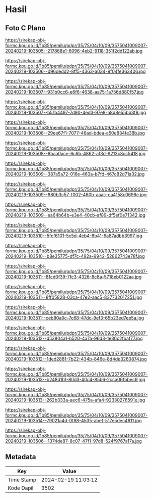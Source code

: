 # Hasil

## Foto C Plano

https://sirekap-obj-formc.kpu.go.id/1b85/pemilu/pdpr/35/75/04/10/09/3575041009007-20240219-103505--217868e1-6096-4eb2-9118-351f2dd122ab.jpg

https://sirekap-obj-formc.kpu.go.id/1b85/pemilu/pdpr/35/75/04/10/09/3575041009007-20240219-103506--d96dedd2-8ff5-4363-a034-9f04fe363406.jpg

https://sirekap-obj-formc.kpu.go.id/1b85/pemilu/pdpr/35/75/04/10/09/3575041009007-20240219-103507--931b0cc6-e6f6-4638-aa75-1a756d880f57.jpg

https://sirekap-obj-formc.kpu.go.id/1b85/pemilu/pdpr/35/75/04/10/09/3575041009007-20240219-103507--b51b4497-7d90-4ed3-97e8-a8d8e55bb3f8.jpg

https://sirekap-obj-formc.kpu.go.id/1b85/pemilu/pdpr/35/75/04/10/09/3575041009007-20240219-103508--29ee67f1-7077-46ad-bdea-a50e834fe38b.jpg

https://sirekap-obj-formc.kpu.go.id/1b85/pemilu/pdpr/35/75/04/10/09/3575041009007-20240219-103508--6baa0ace-6c6b-4862-af3d-9213c8cc5418.jpg

https://sirekap-obj-formc.kpu.go.id/1b85/pemilu/pdpr/35/75/04/10/09/3575041009007-20240219-103509--387a5a72-016e-463a-b7fd-467c82d71a32.jpg

https://sirekap-obj-formc.kpu.go.id/1b85/pemilu/pdpr/35/75/04/10/09/3575041009007-20240219-103509--880b3c57-f002-460b-aaac-ca4158c0696e.jpg

https://sirekap-obj-formc.kpu.go.id/1b85/pemilu/pdpr/35/75/04/10/09/3575041009007-20240219-103509--ea64b64b-e3e4-40cb-af89-df5ef0e71342.jpg

https://sirekap-obj-formc.kpu.go.id/1b85/pemilu/pdpr/35/75/04/10/09/3575041009007-20240219-103510--5fcf6101-5c5d-4eb4-8b41-6a87adbb3997.jpg

https://sirekap-obj-formc.kpu.go.id/1b85/pemilu/pdpr/35/75/04/10/09/3575041009007-20240219-103510--b8e35775-df7c-492a-9942-52862743e78f.jpg

https://sirekap-obj-formc.kpu.go.id/1b85/pemilu/pdpr/35/75/04/10/09/3575041009007-20240219-103511--81cd0f39-7fc3-4326-8c8a-5718eb0122aa.jpg

https://sirekap-obj-formc.kpu.go.id/1b85/pemilu/pdpr/35/75/04/10/09/3575041009007-20240219-103511--8ff05828-03ca-47e2-aac5-837732017251.jpg

https://sirekap-obj-formc.kpu.go.id/1b85/pemilu/pdpr/35/75/04/10/09/3575041009007-20240219-103511--ceb80a0c-7c68-47dc-9ef3-65b23ed7ee5a.jpg

https://sirekap-obj-formc.kpu.go.id/1b85/pemilu/pdpr/35/75/04/10/09/3575041009007-20240219-103512--d53804a1-b520-4a7a-96d3-1e36c2fbaf77.jpg

https://sirekap-obj-formc.kpu.go.id/1b85/pemilu/pdpr/35/75/04/10/09/3575041009007-20240219-103512--1ded2881-7b22-434b-846e-8d4de3260874.jpg

https://sirekap-obj-formc.kpu.go.id/1b85/pemilu/pdpr/35/75/04/10/09/3575041009007-20240219-103513--b248d1b1-80d3-40c4-85b6-2cca06fbbec9.jpg

https://sirekap-obj-formc.kpu.go.id/1b85/pemilu/pdpr/35/75/04/10/09/3575041009007-20240219-103513--262b333a-aec6-475a-afa4-92330276591e.jpg

https://sirekap-obj-formc.kpu.go.id/1b85/pemilu/pdpr/35/75/04/10/09/3575041009007-20240219-103514--79021a4d-0f88-4535-abef-517e5dec4611.jpg

https://sirekap-obj-formc.kpu.go.id/1b85/pemilu/pdpr/35/75/04/10/09/3575041009007-20240219-103506--1374de87-8c07-47f1-97d8-524f9767a17a.jpg


## Metadata

| Key        | Value               |
| ---------- | ------------------- |
| Time Stamp | 2024-02-19 11:03:12 |
| Kode Dapil | 3502                |



